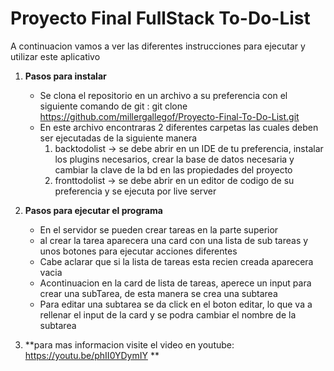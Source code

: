 <h1>Proyecto Final FullStack To-Do-List</h1>
    <p>A continuacion vamos a ver las diferentes instrucciones para ejecutar y utilizar este aplicativo</p>


1. **Pasos para instalar**
            <ul>
                <li>Se clona el repositorio en un archivo a su preferencia con el siguiente comando de git :
                    git clone https://github.com/millergallegof/Proyecto-Final-To-Do-List.git
                </li>
                <li>En este archivo encontraras 2 diferentes carpetas las cuales deben ser ejecutadas de la siguiente
                    manera
                    <ol>
                        <li>backtodolist -> se debe abrir en un IDE de tu preferencia, instalar los plugins necesarios,
                            crear la base de datos necesaria y cambiar la clave de la bd en las propiedades del proyecto
                        </li>
                        <li>fronttodolist -> se debe abrir en un editor de codigo de su preferencia y se ejecuta por
                            live server</li>
                    </ol>
                </li>
            </ul>
        </li>
2. **Pasos para ejecutar el programa**
            <ul>
                <li>En el servidor se pueden crear tareas en la parte superior</li>
                <li>al crear la tarea aparecera una card con una lista de sub tareas y unos botones para ejecutar
                    acciones diferentes</li>
                <li>Cabe aclarar que si la lista de tareas esta recien creada aparecera vacia</li>
                <li>Acontinuacion en la card de lista de tareas, aperece un input para crear una subTarea, de esta
                    manera se crea una subtarea</li>
                <li>Para editar una subtarea se da click en el boton editar, lo que va a rellenar el input de la card y
                    se podra cambiar el nombre de la subtarea</li>
            </ul>

3. **para mas informacion visite el video en youtube: https://youtu.be/phII0YDymIY **
